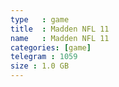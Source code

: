 ```yaml
---
type   : game
title  : Madden NFL 11
name   : Madden NFL 11
categories: [game]
telegram : 1059
size : 1.0 GB
---
```



